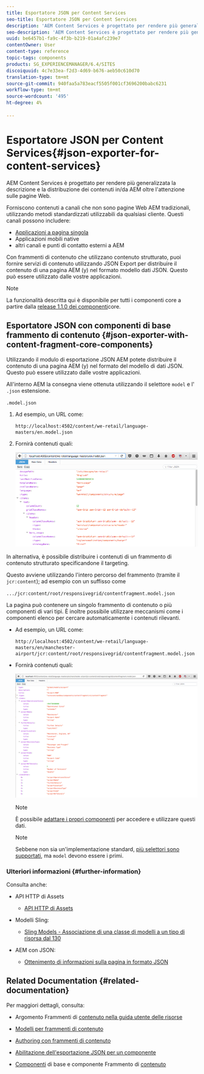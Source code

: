 ```yaml
---
title: Esportatore JSON per Content Services
seo-title: Esportatore JSON per Content Services
description: 'AEM Content Services è progettato per rendere più generalizzata la descrizione e la distribuzione dei contenuti in/da AEM oltre l''attenzione sulle pagine Web. Forniscono contenuti a canali che non sono pagine Web AEM tradizionali, utilizzando metodi standardizzati utilizzabili da qualsiasi cliente. '
seo-description: 'AEM Content Services è progettato per rendere più generalizzata la descrizione e la distribuzione dei contenuti in/da AEM oltre l''attenzione sulle pagine Web. Forniscono contenuti a canali che non sono pagine Web AEM tradizionali, utilizzando metodi standardizzati utilizzabili da qualsiasi cliente. '
uuid: be6457b1-fa9c-4f3b-b219-01a4afc239e7
contentOwner: User
content-type: reference
topic-tags: components
products: SG_EXPERIENCEMANAGER/6.4/SITES
discoiquuid: 4c7e33ea-f2d3-4d69-b676-aeb50c610d70
translation-type: tm+mt
source-git-commit: 940faa5a783eacf5505f001cf3696200babc6231
workflow-type: tm+mt
source-wordcount: '495'
ht-degree: 4%

---
```



# Esportatore JSON per Content Services{#json-exporter-for-content-services}

AEM Content Services è progettato per rendere più generalizzata la descrizione e la distribuzione dei contenuti in/da AEM oltre l&#39;attenzione sulle pagine Web.

Forniscono contenuti a canali che non sono pagine Web AEM tradizionali, utilizzando metodi standardizzati utilizzabili da qualsiasi cliente. Questi canali possono includere:

* [Applicazioni a pagina singola](spa-walkthrough.md)
* Applicazioni mobili native
* altri canali e punti di contatto esterni a AEM

Con frammenti di contenuto che utilizzano contenuto strutturato, puoi fornire servizi di contenuto utilizzando JSON Export per distribuire il contenuto di una pagina AEM (y) nel formato modello dati JSON. Questo può essere utilizzato dalle vostre applicazioni.

>[!NOTE]
>
>La funzionalità descritta qui è disponibile per tutti i componenti core a partire dalla [release 1.1.0 dei componenti](https://docs.adobe.com/content/docs/en/core-components/v1.html)core.

## Esportatore JSON con componenti di base frammento di contenuto {#json-exporter-with-content-fragment-core-components}

Utilizzando il modulo di esportazione JSON AEM potete distribuire il contenuto di una pagina AEM (y) nel formato del modello di dati JSON. Questo può essere utilizzato dalle vostre applicazioni.

All&#39;interno AEM la consegna viene ottenuta utilizzando il selettore `model` e l&#39; `.json` estensione.

`.model.json`

1. Ad esempio, un URL come:

   ```shell
   http://localhost:4502/content/we-retail/language-masters/en.model.json
   ```

1. Fornirà contenuti quali:

   ![chlimage_1-192](assets/chlimage_1-192.png)

In alternativa, è possibile distribuire i contenuti di un frammento di contenuto strutturato specificandone il targeting.

Questo avviene utilizzando l&#39;intero percorso del frammento (tramite il `jcr:content`); ad esempio con un suffisso come

`.../jcr:content/root/responsivegrid/contentfragment.model.json`

La pagina può contenere un singolo frammento di contenuto o più componenti di vari tipi. È inoltre possibile utilizzare meccanismi come i componenti elenco per cercare automaticamente i contenuti rilevanti.

* Ad esempio, un URL come:

   ```shell
   http://localhost:4502/content/we-retail/language-masters/en/manchester-airport/jcr:content/root/responsivegrid/contentfragment.model.json
   ```

* Fornirà contenuti quali:

   ![chlimage_1-193](assets/chlimage_1-193.png)

   >[!NOTE]
   >
   >È possibile [adattare i propri componenti](/help/sites-developing/json-exporter-components.md) per accedere e utilizzare questi dati.

   >[!NOTE]
   >
   >Sebbene non sia un&#39;implementazione standard, [più selettori sono supportati,](json-exporter-components.md#multiple-selectors) ma `model` devono essere i primi.

### Ulteriori informazioni {#further-information}

Consulta anche:

* API HTTP di Assets

   * [API HTTP di Assets](/help/assets/mac-api-assets.md)

* Modelli Sling:

   * [Sling Models - Associazione di una classe di modelli a un tipo di risorsa dal 130](https://sling.apache.org/documentation/bundles/models.html#associating-a-model-class-with-a-resource-type-since-130)

* AEM con JSON:

   * [Ottenimento di informazioni sulla pagina in formato JSON](/help/sites-developing/pageinfo.md)

## Related Documentation {#related-documentation}

Per maggiori dettagli, consulta:

* Argomento Frammenti di [contenuto nella guida utente delle risorse](https://helpx.adobe.com/experience-manager/6-4/assets/user-guide.html?topic=/experience-manager/6-4/assets/morehelp/content-fragments.ug.js)

* [Modelli per frammenti di contenuto](/help/assets/content-fragments-models.md)
* [Authoring con frammenti di contenuto](/help/sites-authoring/content-fragments.md)
* [Abilitazione dell&#39;esportazione JSON per un componente](/help/sites-developing/json-exporter-components.md)

* [Componenti](https://docs.adobe.com/content/help/it-IT/experience-manager-core-components/using/introduction.html) di base e componente Frammento di [contenuto](https://helpx.adobe.com/experience-manager/core-components/using/content-fragment-component.html)

